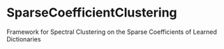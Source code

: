 # SparseCoefficientClustering
Framework for Spectral Clustering on the Sparse Coefficients of Learned Dictionaries
